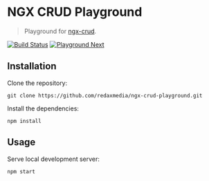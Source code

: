NGX CRUD Playground
===================

> Playground for [ngx-crud](https://github.com/redaxmedia/ngx-crud).

[![Build Status](https://img.shields.io/github/workflow/status/redaxmedia/ngx-crud-playground/ci.svg)](https://github.com/redaxmedia/ngx-crud-playground/actions?query=workflow:ci)
[![Playground Next](https://img.shields.io/badge/playground-next-0088cc.svg)](https://playground.ngx-crud.com)


Installation
------------

Clone the repository:

```
git clone https://github.com/redaxmedia/ngx-crud-playground.git
```

Install the dependencies:

```
npm install
```


Usage
-----

Serve local development server:

```
npm start
```

